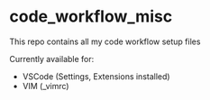 # code_workflow_misc

This repo contains all my code workflow setup files

Currently available for:

* VSCode (Settings, Extensions installed)
* VIM (_vimrc)
